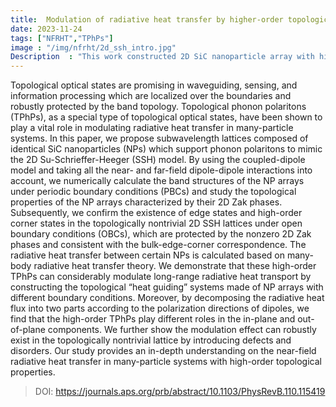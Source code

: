 ```yaml
---
title:  Modulation of radiative heat transfer by higher-order topological phonon polaritons
date: 2023-11-24
tags: ["NFRHT","TPhPs"]
image : "/img/nfrht/2d_ssh_intro.jpg"
Description  : "This work constructed 2D SiC nanoparticle array with high-order band topology feature, and studied the topological invirants, near-field radiative heat transfer between certain NPs."
---
```


Topological optical states are promising in waveguiding, sensing, and information processing which are localized over the boundaries and robustly protected by the band topology. Topological phonon polaritons (TPhPs), as a special type of topological optical states, have been shown to play a vital role in modulating radiative heat transfer in many-particle systems. In this paper, we propose subwavelength lattices composed of identical SiC nanoparticles (NPs) which support phonon polaritons to mimic the 2D Su-Schrieffer-Heeger (SSH) model. By using the coupled-dipole model and taking all the near- and far-field dipole-dipole interactions into account, we numerically calculate the band structures of the NP arrays under periodic boundary conditions (PBCs) and study the topological properties of the NP arrays characterized by their 2D Zak phases. Subsequently, we confirm the existence of edge states and high-order corner states in the topologically nontrivial 2D SSH lattices under open boundary conditions (OBCs), which are protected by the nonzero 2D Zak phases and consistent with the bulk-edge-corner correspondence. The radiative heat transfer between certain NPs is calculated based on many-body radiative heat transfer theory. We demonstrate that these high-order TPhPs can considerably modulate long-range radiative heat transport by constructing the topological “heat guiding” systems made of NP arrays with different boundary conditions. Moreover, by decomposing the radiative heat flux into two parts according to the polarization directions of dipoles, we find that the high-order TPhPs play different roles in the in-plane and out-of-plane components. We further show the modulation effect can robustly exist in the topologically nontrivial lattice by introducing defects and disorders. Our study provides an in-depth understanding on the near-field radiative heat transfer in many-particle systems with high-order topological properties.


> DOI: https://journals.aps.org/prb/abstract/10.1103/PhysRevB.110.115419


